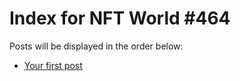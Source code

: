 # Index for NFT World #464
Posts will be displayed in the order below:

- [Your first post](./001-first.md)

